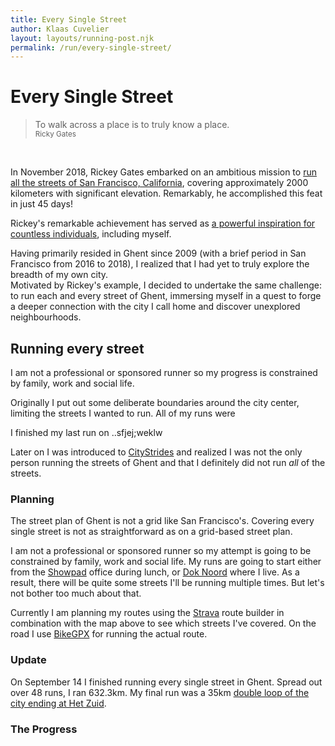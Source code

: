 ```yaml
---
title: Every Single Street
author: Klaas Cuvelier
layout: layouts/running-post.njk
permalink: /run/every-single-street/
---
```


# Every Single Street

> To walk across a place is to truly know a place.
> <br/> <small>Ricky Gates</small>

<br/>

In November 2018, Rickey Gates embarked on an ambitious mission to [run all the streets of San Francisco, California](http://www.rickeygates.com/everysinglestreet), covering approximately 2000 kilometers with significant elevation.
Remarkably, he accomplished this feat in just 45 days!

Rickey's remarkable achievement has served as [a powerful inspiration for countless individuals](https://www.everysinglestreet.com/), including myself.

Having primarily resided in Ghent since 2009 (with a brief period in San Francisco from 2016 to 2018), I realized that I had yet to truly explore the breadth of my own city. <br >
Motivated by Rickey's example, I decided to undertake the same challenge: to run each and every street of Ghent, immersing myself in a quest to forge a deeper connection with the city I call home and discover unexplored neighbourhoods.


## Running every street

I am not a professional or sponsored runner so my progress is constrained by family, work and social life.

Originally I put out some deliberate boundaries around the city center, limiting the streets I wanted to run.
All of my runs were 


I finished my last run on ..sfjej;weklw

Later on I was introduced to [CityStrides](https://citystrides.com) and realized I was not the only person running the streets of Ghent and that I definitely did not run _all_ of the streets.

### Planning

The street plan of Ghent is not a grid like San Francisco's. Covering every single street is not as straightforward as on a grid-based street plan.

I am not a professional or sponsored runner so my attempt is going to be constrained by family, work and social life. My runs are going to start either from the [Showpad](https://showpad.com) office during lunch, or [Dok Noord](https://www.google.com/maps/search/gent+dok+noord/@51.0653089,3.7307443,17z/) where I live. As a result, there will be quite some streets I'll be running multiple times. But let's not bother too much about that.

Currently I am planning my routes using the [Strava](https://strava.com) route builder in combination with the map above to see which streets I've covered. On the road I use [BikeGPX](https://bikegpx.com/) for running the actual route.

### Update

On September 14 I finished running every single street in Ghent. Spread out over 48 runs, I ran 632.3km.
My final run was a 35km [double loop of the city ending at Het Zuid](https://www.strava.com/activities/2707125949).

### The Progress
